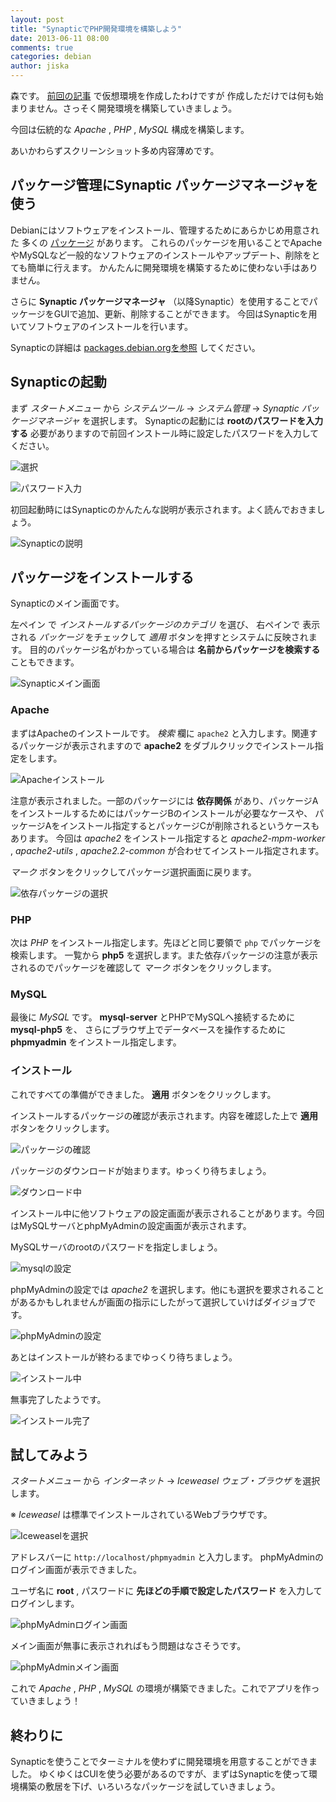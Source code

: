 ```yaml
---
layout: post
title: "SynapticでPHP開発環境を構築しよう"
date: 2013-06-11 08:00
comments: true
categories: debian
author: jiska
---
```


森です。 [前回の記事](/blog/2013/06/08/start-desktop-linux-on-virtualbox/) で仮想環境を作成したわけですが
作成しただけでは何も始まりません。さっそく開発環境を構築していきましょう。

今回は伝統的な *Apache* , *PHP* , *MySQL* 構成を構築します。

あいかわらずスクリーンショット多め内容薄めです。

## パッケージ管理にSynaptic パッケージマネージャを使う

Debianにはソフトウェアをインストール、管理するためにあらかじめ用意された
多くの [パッケージ](http://www.debian.org/distrib/packages.ja.html) があります。
これらのパッケージを用いることでApacheやMySQLなど一般的なソフトウェアのインストールやアップデート、削除をとても簡単に行えます。
かんたんに開発環境を構築するために使わない手はありません。

さらに **Synaptic パッケージマネージャ** （以降Synaptic）を使用することでパッケージをGUIで追加、更新、削除することができます。
今回はSynapticを用いてソフトウェアのインストールを行います。

Synapticの詳細は [packages.debian.orgを参照](http://packages.debian.org/ja/squeeze/synaptic) してください。

## Synapticの起動

まず *スタートメニュー* から *システムツール* → *システム管理* → *Synaptic パッケージマネージャ* を選択します。
Synapticの起動には **rootのパスワードを入力する** 必要がありますので前回インストール時に設定したパスワードを入力してください。

![選択](/images/posts/2013-06-11-build-php-environment-with-synaptic/boot-synaptic.choose.png)

![パスワード入力](/images/posts/2013-06-11-build-php-environment-with-synaptic/boot-synaptic.password.png)

初回起動時にはSynapticのかんたんな説明が表示されます。よく読んでおきましょう。

![Synapticの説明](/images/posts/2013-06-11-build-php-environment-with-synaptic/boot-synaptic.confirm.png)

## パッケージをインストールする

Synapticのメイン画面です。

左ペイン で *インストールするパッケージのカテゴリ* を選び、 右ペインで 表示される *パッケージ* をチェックして *適用* ボタンを押すとシステムに反映されます。
目的のパッケージ名がわかっている場合は **名前からパッケージを検索する** こともできます。

![Synapticメイン画面](/images/posts/2013-06-11-build-php-environment-with-synaptic/synaptic.main.png)

### Apache

まずはApacheのインストールです。
*検索* 欄に ```apache2``` と入力します。関連するパッケージが表示されますので **apache2** をダブルクリックでインストール指定をします。

![Apacheインストール](/images/posts/2013-06-11-build-php-environment-with-synaptic/synaptic.install-apache2.png)

注意が表示されました。一部のパッケージには **依存関係** があり、パッケージAをインストールするためにはパッケージBのインストールが必要なケースや、
パッケージAをインストール指定するとパッケージCが削除されるというケースもあります。
今回は *apache2* をインストール指定すると *apache2-mpm-worker* , *apache2-utils* , *apache2.2-common* が合わせてインストール指定されます。

*マーク* ボタンをクリックしてパッケージ選択画面に戻ります。

![依存パッケージの選択](/images/posts/2013-06-11-build-php-environment-with-synaptic/synaptic.install-apache2.notice.png)

### PHP

次は *PHP* をインストール指定します。先ほどと同じ要領で ```php``` でパッケージを検索します。
一覧から **php5** を選択します。また依存パッケージの注意が表示されるのでパッケージを確認して *マーク* ボタンをクリックします。

### MySQL

最後に *MySQL* です。 **mysql-server** とPHPでMySQLへ接続するために **mysql-php5** を、 さらにブラウザ上でデータベースを操作するために **phpmyadmin** をインストール指定します。

### インストール

これですべての準備ができました。 **適用** ボタンをクリックします。

インストールするパッケージの確認が表示されます。内容を確認した上で **適用** ボタンをクリックします。

![パッケージの確認](/images/posts/2013-06-11-build-php-environment-with-synaptic/synaptic.install.confirm.png)

パッケージのダウンロードが始まります。ゆっくり待ちましょう。

![ダウンロード中](/images/posts/2013-06-11-build-php-environment-with-synaptic/synaptic.install.download.png)

インストール中に他ソフトウェアの設定画面が表示されることがあります。今回はMySQLサーバとphpMyAdminの設定画面が表示されます。

MySQLサーバのrootのパスワードを指定しましょう。

![mysqlの設定](/images/posts/2013-06-11-build-php-environment-with-synaptic/synaptic.install.setup-mysql.png)

phpMyAdminの設定では *apache2* を選択します。他にも選択を要求されることがあるかもしれませんが画面の指示にしたがって選択していけばダイジョブです。

![phpMyAdminの設定](/images/posts/2013-06-11-build-php-environment-with-synaptic/synaptic.install.setup-phpmyadmin.png)

あとはインストールが終わるまでゆっくり待ちましょう。

![インストール中](/images/posts/2013-06-11-build-php-environment-with-synaptic/synaptic.install.processing.png)

無事完了したようです。

![インストール完了](/images/posts/2013-06-11-build-php-environment-with-synaptic/synaptic.install.finish.png)

## 試してみよう

*スタートメニュー* から *インターネット* → *Iceweasel ウェブ・ブラウザ* を選択します。

※ *Iceweasel* は標準でインストールされているWebブラウザです。

![Iceweaselを選択](/images/posts/2013-06-11-build-php-environment-with-synaptic/boot-iceweasel.choose.png)

アドレスバーに ```http://localhost/phpmyadmin``` と入力します。
phpMyAdminのログイン画面が表示できました。

ユーザ名に **root** , パスワードに **先ほどの手順で設定したパスワード** を入力してログインします。

![phpMyAdminログイン画面](/images/posts/2013-06-11-build-php-environment-with-synaptic/phpmyadmin.login.png)

メイン画面が無事に表示されればもう問題はなさそうです。

![phpMyAdminメイン画面](/images/posts/2013-06-11-build-php-environment-with-synaptic/phpmyadmin.main.png)

これで *Apache* , *PHP* , *MySQL* の環境が構築できました。これでアプリを作っていきましょう！

## 終わりに

Synapticを使うことでターミナルを使わずに開発環境を用意することができました。
ゆくゆくはCUIを使う必要があるのですが、まずはSynapticを使って環境構築の敷居を下げ、いろいろなパッケージを試していきましょう。
